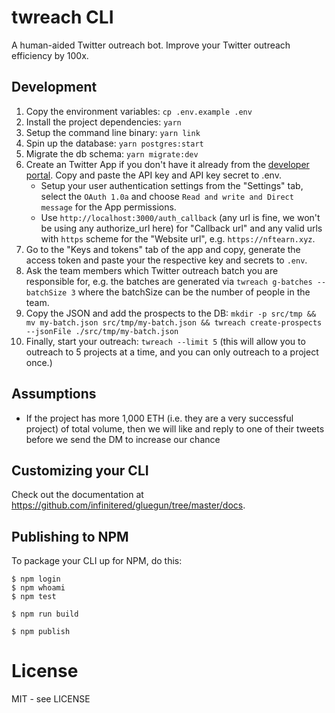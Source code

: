 # twreach CLI

A human-aided Twitter outreach bot. Improve your Twitter outreach efficiency by 100x.

## Development

1. Copy the environment variables: `cp .env.example .env`
1. Install the project dependencies: `yarn`
1. Setup the command line binary: `yarn link`
1. Spin up the database: `yarn postgres:start`
1. Migrate the db schema: `yarn migrate:dev`
1. Create an Twitter App if you don't have it already from the [developer portal](https://developer.twitter.com/en/portal/projects-and-apps). Copy and paste the API key and API key secret to .env.
    - Setup your user authentication settings from the "Settings" tab, select the `OAuth 1.0a` and choose `Read and write and Direct message` for the App permissions.
    - Use `http://localhost:3000/auth_callback` (any url is fine, we won't be using any authorize_url here) for "Callback url" and any valid urls with   `https` scheme for the "Website url", e.g. `https://nftearn.xyz`.
1. Go to the "Keys and tokens" tab of the app and copy, generate the access token and paste your the respective key and secrets to `.env`.
1. Ask the team members which Twitter outreach batch you are responsible for, e.g. the batches are generated via `twreach g-batches --batchSize 3` where the batchSize can be the number of people in the team.
1. Copy the JSON and add the prospects to the DB: `mkdir -p src/tmp && mv my-batch.json src/tmp/my-batch.json && twreach create-prospects --jsonFile ./src/tmp/my-batch.json`
1. Finally, start your outreach: `twreach --limit 5` (this will allow you to outreach to 5 projects at a time, and you can only outreach to a project once.)

## Assumptions

- If the project has more 1,000 ETH (i.e. they are a very successful project) of total volume, then we will like and reply to one of their tweets before we send the DM to increase our chance 

## Customizing your CLI

Check out the documentation at https://github.com/infinitered/gluegun/tree/master/docs.

## Publishing to NPM

To package your CLI up for NPM, do this:

```shell
$ npm login
$ npm whoami
$ npm test

$ npm run build

$ npm publish
```

# License

MIT - see LICENSE
